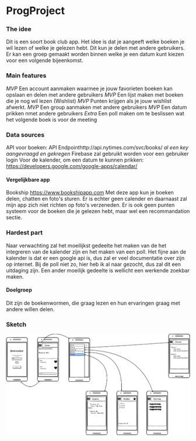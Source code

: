 # ProgProject

### The idee
Dit is een soort book club app. Het idee is dat je aangeeft welke boeken je wil lezen of welke je gelezen hebt. Dit kun je delen met andere gebruikers. Er kan een groep gemaakt worden binnen welke je een datum kunt kiezen voor een volgende bijeenkomst. 


### Main features
*MVP* Een account aanmaken waarmee je jouw favorieten boeken kan opslaan en delen met andere gebruikers
*MVP* Een lijst maken met boeken die je nog wil lezen (Wishlist)
*MVP* Punten krijgen als je jouw wishlist afwerkt.
*MVP* Een group aanmaken met andere gebruikers
*MVP* Een datum prikken nmet andere gebruikers
*Extra* Een poll maken om te beslissen wat het volgende boek is voor de meeting

### Data sources
API voor boeken: API Endpointhttp://api.nytimes.com/svc/books/
*al een key aangevraagd en gekregen*
Firebase zal gebruikt worden voor een gebruiker login
Voor de kalender, om een datum te kunnen prikken:
https://developers.google.com/google-apps/calendar/

#### Vergelijkbare app
Bookship https://www.bookshipapp.com
Met deze app kun je boeken delen, chatten en foto's sturen. Er is echter geen calender en daarnaast zal mijn app zich niet richten op foto's verzeneden. 
Er is ook geen punten systeem voor de boeken die je gelezen hebt, maar wel een recommandation sectie. 

### Hardest part
Naar verwachting zal het moeilijkst gedeelte het maken van de het integreren van de kalender zijn en het maken van een poll. 
Het fijne aan de kalender is dat er een google api is, dus zal er veel documentatie over zijn op internet. 
Bij de poll niet zo, hier heb ik al naar gezocht, dus zal dit een uitdaging zijn. 
Een ander moeilijk gedeelte is wellicht een werkende zoekbar maken.

#### Doelgroep
Dit zijn de boekenwormen, die graag lezen en hun ervaringen graag met andere willen delen. 


### Sketch

![](https://github.com/bozanam/ProgProject/blob/master/doc/Sketch-app.png)
